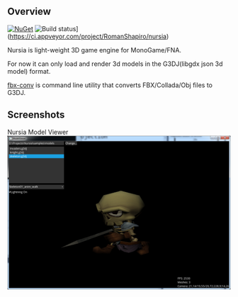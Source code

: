 ## Overview
[![NuGet](https://img.shields.io/nuget/v/Nursia.MonoGame.svg)](https://www.nuget.org/packages/Nursia.MonoGame/) ![Build status](https://ci.appveyor.com/api/projects/status/t8w5xwod4unaaqtd?svg=true)](https://ci.appveyor.com/project/RomanShapiro/nursia)

Nursia is light-weight 3D game engine for MonoGame/FNA.

For now it can only load and render 3d models in the G3DJ(libgdx json 3d model) format.

[fbx-conv](https://github.com/libgdx/fbx-conv) is command line utility that converts FBX/Collada/Obj files to G3DJ.

## Screenshots
Nursia Model Viewer
![](/screenshots/01-09-2019.png)
